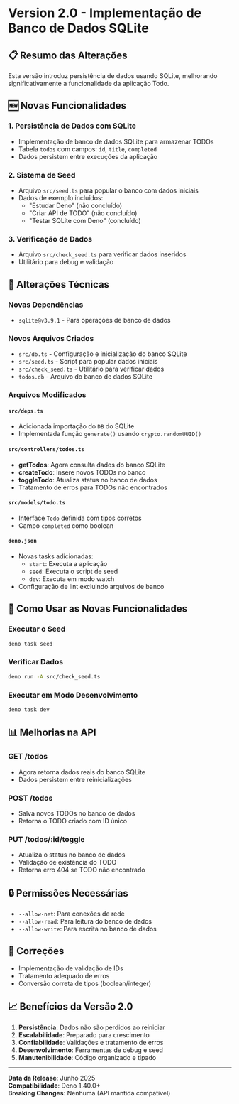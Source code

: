 # Version 2.0 - Implementação de Banco de Dados SQLite

## 📋 Resumo das Alterações

Esta versão introduz persistência de dados usando SQLite, melhorando significativamente a funcionalidade da aplicação Todo.

## 🆕 Novas Funcionalidades

### 1. **Persistência de Dados com SQLite**
- Implementação de banco de dados SQLite para armazenar TODOs
- Tabela `todos` com campos: `id`, `title`, `completed`
- Dados persistem entre execuções da aplicação

### 2. **Sistema de Seed**
- Arquivo `src/seed.ts` para popular o banco com dados iniciais
- Dados de exemplo incluídos:
  - "Estudar Deno" (não concluído)
  - "Criar API de TODO" (não concluído)
  - "Testar SQLite com Deno" (concluído)

### 3. **Verificação de Dados**
- Arquivo `src/check_seed.ts` para verificar dados inseridos
- Utilitário para debug e validação

## 🔧 Alterações Técnicas

### **Novas Dependências**
- `sqlite@v3.9.1` - Para operações de banco de dados

### **Novos Arquivos Criados**
- `src/db.ts` - Configuração e inicialização do banco SQLite
- `src/seed.ts` - Script para popular dados iniciais
- `src/check_seed.ts` - Utilitário para verificar dados
- `todos.db` - Arquivo do banco de dados SQLite

### **Arquivos Modificados**

#### `src/deps.ts`
- Adicionada importação do `DB` do SQLite
- Implementada função `generate()` usando `crypto.randomUUID()`

#### `src/controllers/todos.ts`
- **getTodos**: Agora consulta dados do banco SQLite
- **createTodo**: Insere novos TODOs no banco
- **toggleTodo**: Atualiza status no banco de dados
- Tratamento de erros para TODOs não encontrados

#### `src/models/todo.ts`
- Interface `Todo` definida com tipos corretos
- Campo `completed` como boolean

#### `deno.json`
- Novas tasks adicionadas:
  - `start`: Executa a aplicação
  - `seed`: Executa o script de seed
  - `dev`: Executa em modo watch
- Configuração de lint excluindo arquivos de banco

## 🚀 Como Usar as Novas Funcionalidades

### Executar o Seed
```bash
deno task seed
```

### Verificar Dados
```bash
deno run -A src/check_seed.ts
```

### Executar em Modo Desenvolvimento
```bash
deno task dev
```

## 📊 Melhorias na API

### **GET /todos**
- Agora retorna dados reais do banco SQLite
- Dados persistem entre reinicializações

### **POST /todos**
- Salva novos TODOs no banco de dados
- Retorna o TODO criado com ID único

### **PUT /todos/:id/toggle**
- Atualiza o status no banco de dados
- Validação de existência do TODO
- Retorna erro 404 se TODO não encontrado

## 🔒 Permissões Necessárias

- `--allow-net`: Para conexões de rede
- `--allow-read`: Para leitura do banco de dados
- `--allow-write`: Para escrita no banco de dados

## 🐛 Correções

- Implementação de validação de IDs
- Tratamento adequado de erros
- Conversão correta de tipos (boolean/integer)

## 📈 Benefícios da Versão 2.0

1. **Persistência**: Dados não são perdidos ao reiniciar
2. **Escalabilidade**: Preparado para crescimento
3. **Confiabilidade**: Validações e tratamento de erros
4. **Desenvolvimento**: Ferramentas de debug e seed
5. **Manutenibilidade**: Código organizado e tipado

---

**Data da Release**: Junho 2025  
**Compatibilidade**: Deno 1.40.0+  
**Breaking Changes**: Nenhuma (API mantida compatível) 